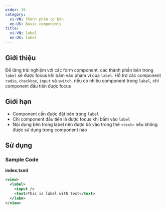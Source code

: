 ```yaml
---
order: 19
category:
  vi-VN: Thành phần cơ bản
  en-US: Basic components
title:
  vi-VN: label
  en-US: label
---
```


## Giới thiệu

Để tăng trải nghiệm với các form component, các thành phần bên trong `label` sẽ được focus khi bấm vào phạm vi của `label`. Hỗ trợ các component `radio`, `checkbox`, `input` và `switch`, nếu có nhiều component trong `label`, chỉ component đầu tiên được focus

## Giới hạn

- Component cần được đặt bên trong `label`
- Chỉ component đầu tiên là được focus khi bấm vào `label`
- Nội dung bên trong label nên được bỏ vào trong thẻ `<text>` nếu không được sử dụng trong component nào

## Sử dụng

### Sample Code

**index.txml**

```xml
<view>
  <label>
    <input />
    <text>This is label with text</text>
  </labe>
</view>
```
